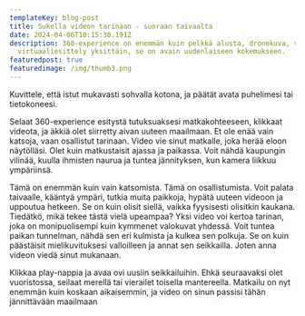 ```yaml
---
templateKey: blog-post
title: Sukella videon tarinaan - suoraan taivaalta
date: 2024-04-06T10:15:38.191Z
description: 360-experience on enemmän kuin pelkkä alusta, dronekuva, video, tai
  virtuaaliesittely yksittäin, se on avain uudenlaiseen kokemukseen.
featuredpost: true
featuredimage: /img/thumb3.png
---
```

Kuvittele, että istut mukavasti sohvalla kotona, ja päätät avata puhelimesi tai tietokoneesi. 

Selaat 360-experience esitystä tutuksuaksesi matkakohteeseen, klikkaat videota, ja äkkiä olet siirretty aivan uuteen maailmaan. Et ole enää vain katsoja, vaan osallistut tarinaan. Video vie sinut matkalle, joka herää eloon näytölläsi. Olet kuin matkustaisit ajassa ja paikassa. Voit nähdä kaupungin vilinää, kuulla ihmisten naurua ja tuntea jännityksen, kun kamera liikkuu ympäriinsä. 

Tämä on enemmän kuin vain katsomista. Tämä on osallistumista. Voit palata taivaalle, kääntyä ympäri, tutkia muita paikkoja, hypätä uuteen videoon ja uppoutua hetkeen. Se on kuin olisit siellä, vaikka fyysisesti olisitkin kaukana. Tiedätkö, mikä tekee tästä vielä upeampaa? Yksi video voi kertoa tarinan, joka on monipuolisempi kuin kymmenet valokuvat yhdessä. Voit tuntea paikan tunnelman, nähdä sen eri kulmista ja kulkea sen polkuja. Se on kuin päästäisit mielikuvituksesi valloilleen ja annat sen seikkailla. Joten anna videon viedä sinut mukanaan. 

Klikkaa play-nappia ja avaa ovi uusiin seikkailuihin. Ehkä seuraavaksi olet vuoristossa, seilaat merellä tai vierailet toisella mantereella. Matkailu on nyt enemmän kuin koskaan aikaisemmin, ja video on sinun passisi tähän jännittävään maailmaan
